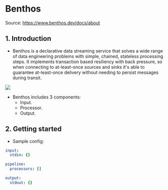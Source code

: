 # Benthos

Source: <https://www.benthos.dev/docs/about>

## 1. Introduction

- Benthos is a declarative data streaming service that solves a wide range of data engineering problems with simple, chained, stateless processing steps. It implements transaction based resiliency with back pressure, so when connecting to at-least-once sources and sinks it's able to guarantee at-least-once delivery without needing to persist messages during transit.

![](https://www.benthos.dev/img/what-is-blob.svg)

- Benthos includes 3 components:
  - Input.
  - Processor.
  - Output.

## 2. Getting started

- Sample config:

```yaml
input:
  stdin: {}

pipeline:
  processors: []

output:
  stdout: {}
```
